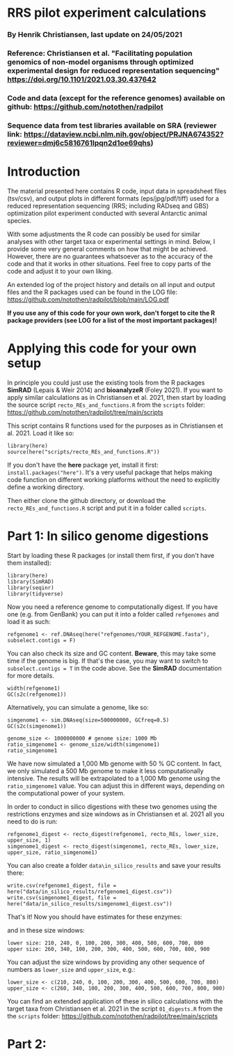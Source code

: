 # RRS pilot experiment calculations

### By Henrik Christiansen, last update on 24/05/2021
### Reference: Christiansen et al. **"Facilitating population genomics of non-model organisms through optimized experimental design for reduced representation sequencing"** https://doi.org/10.1101/2021.03.30.437642 
### Code and data (except for the reference genomes) available on github: https://github.com/notothen/radpilot 
### Sequence data from test libraries available on SRA (reviewer link: https://dataview.ncbi.nlm.nih.gov/object/PRJNA674352?reviewer=dmj6c5816761lpqn2d1oe69qhs) 

# Introduction

The material presented here contains R code, input data in spreadsheet files (tsv/csv), and output plots in different formats (eps/jpg/pdf/tiff) used for a
reduced representation sequencing (RRS; including RADseq and GBS) optimization pilot experiment conducted with several Antarctic animal species.

With some adjustments the R code can possibly be used for similar analyses with other target taxa or experimental settings in mind. Below, I provide some
very general comments on how that might be achieved. However, there are no guarantees whatsoever as to the accuracy of the code and that it works in other
situations. Feel free to copy parts of the code and adjust it to your own liking.

An extended log of the project history and details on all input and output files and the R packages used can be found in the LOG file: https://github.com/notothen/radpilot/blob/main/LOG.pdf

**If you use any of this code for your own work, don't forget to cite the R package providers (see LOG for a list of the most important packages)!**

# Applying this code for your own setup

In principle you could just use the existing tools from the R packages **SimRAD** (Lepais & Weir 2014) and **bioanalyzeR** (Foley 2021).
If you want to apply similar calculations as in Christiansen et al. 2021, then start by loading the source script ```recto_REs_and_functions.R``` from the ```scripts``` folder: https://github.com/notothen/radpilot/tree/main/scripts

This script contains R functions used for the purposes as in Christiansen et al. 2021. Load it like so:

```
library(here)
source(here("scripts/recto_REs_and_functions.R"))
```

If you don't have the **here** package yet, install it first: ```install.packages("here")```. It's a very useful package that helps making code function on different working platforms without the need to explicitly define a working directory.

Then either clone the github directory, or download the ```recto_REs_and_functions.R``` script and put it in a folder called ```scripts```.

# Part 1: In silico genome digestions

Start by loading these R packages (or install them first, if you don't have them installed):

```
library(here)
library(SimRAD)
library(seqinr)
library(tidyverse)
```

Now you need a reference genome to computationally digest. If you have one (e.g. from GenBank) you can put it into a folder called ```refgenomes``` and load it as such:

```
refgenome1 <- ref.DNAseq(here("refgenomes/YOUR_REFGENOME.fasta"), subselect.contigs = F)
```

You can also check its size and GC content. **Beware**, this may take some time if the genome is big. If that's the case, you may want to switch to ```subselect.contigs = T``` in the code above. See the **SimRAD** documentation for more details.

```
width(refgenome1)
GC(s2c(refgenome1))
```

Alternatively, you can simulate a genome, like so:

```
simgenome1 <- sim.DNAseq(size=500000000, GCfreq=0.5)
GC(s2c(simgenome1))

genome_size <- 1000000000 # genome size: 1000 Mb
ratio_simgenome1 <- genome_size/width(simgenome1)
ratio_simgenome1
```

We have now simulated a 1,000 Mb genome with 50 % GC content. In fact, we only simulated a 500 Mb genome to make it less computationally intensive. The results will be extrapolated to a 1,000 Mb genome using the ```ratio_simgenome1``` value. You can adjust this in different ways, depending on the computational power of your system.

In order to conduct in silico digestions with these two genomes using the restrictions enzymes and size windows as in Christiansen et al. 2021 all you need to do is run:

```
refgenome1_digest <- recto_digest(refgenome1, recto_REs, lower_size, upper_size, 1)
simgenome1_digest <- recto_digest(simgenome1, recto_REs, lower_size, upper_size, ratio_simgenome1)
```

You can also create a folder ```data\in_silico_results``` and save your results there:

```
write.csv(refgenome1_digest, file = here("data/in_silico_results/refgenome1_digest.csv"))
write.csv(simgenome1_digest, file = here("data/in_silico_results/simgenome1_digest.csv"))
```

That's it! Now you should have estimates for these enzymes:


and in these size windows:

```
lower size: 210, 240, 0, 100, 200, 300, 400, 500, 600, 700, 800
upper size: 260, 340, 100, 200, 300, 400, 500, 600, 700, 800, 900
```

You can adjust the size windows by providing any other sequence of numbers as ```lower_size``` and ```upper_size```, e.g.:

```
lower_size <- c(210, 240, 0, 100, 200, 300, 400, 500, 600, 700, 800)
upper_size <- c(260, 340, 100, 200, 300, 400, 500, 600, 700, 800, 900)
```

You can find an extended application of these in silico calculations with the target taxa from Christiansen et al. 2021 in the script ```01_digests.R``` from the the ```scripts``` folder: https://github.com/notothen/radpilot/tree/main/scripts

# Part 2:


